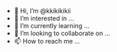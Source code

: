 - 👋 Hi, I’m @kkikikikii
- 👀 I’m interested in ...
- 🌱 I’m currently learning ...
- 💞️ I’m looking to collaborate on ...
- 📫 How to reach me ...

<!---
kkikikikii/kkikikikii is a ✨ special ✨ repository because its `README.md` (this file) appears on your GitHub profile.
You can click the Preview link to take a look at your changes.
--->
